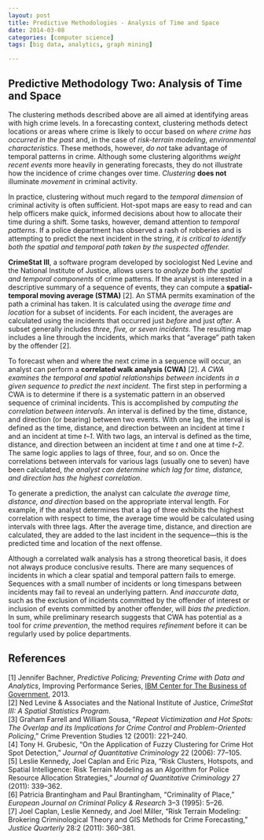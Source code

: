 ```yaml
---
layout: post
title: Predictive Methodologies - Analysis of Time and Space
date: 2014-03-08
categories: [computer science]
tags: [big data, analytics, graph mining]

---
```


Predictive Methodology Two: Analysis of Time and Space
---

The clustering methods described above are all aimed at identifying areas with high crime levels. In a forecasting context, clustering methods detect locations or areas where crime is likely to occur based on *where crime has occurred in the past* and, in the case of *risk-terrain modeling*, *environmental characteristics*. These methods, however, *do not* take advantage of temporal patterns in crime. Although some clustering algorithms *weight recent events* more heavily in generating forecasts, they do not illustrate how the incidence of crime changes over time. *Clustering* **does not** illuminate *movement* in criminal activity.


In practice, clustering without much regard to the *temporal dimension* of criminal activity is often sufficient. Hot-spot maps are easy to read and can help officers make quick, informed decisions about how to allocate their time during a shift. Some tasks, however, demand attention to *temporal patterns*. If a police department has observed a rash of robberies and is attempting to predict the next incident in the string, *it is critical to identify both the spatial and temporal path taken by the suspected offender.*


**CrimeStat III**, a software program developed by sociologist Ned Levine and the National Institute of Justice, allows users to *analyze both the spatial and temporal components* of crime patterns. If the analyst is interested in a descriptive summary of a sequence of events, they can compute a **spatial-temporal moving average (STMA)** [2]. An STMA permits examination of the path a criminal has taken. It is calculated using the *average time and location* for a subset of incidents. For each incident, the averages are calculated using the incidents that occurred just *before* and just *after*. A subset generally includes *three, five, or seven incidents*. The resulting map includes a line through the incidents, which marks that “average” path taken by the offender [2].

To forecast when and where the next crime in a sequence will occur, an analyst can perform a **correlated walk analysis (CWA)** [2]. *A CWA examines the temporal and spatial relationships between incidents in a given sequence to predict the next incident.* The first step in performing a CWA is to determine if there is a systematic pattern in an observed sequence of criminal incidents. This is accomplished by *computing the correlation between intervals*. An interval is defined by the time, distance, and direction (or bearing) between two events. With one lag, the interval is defined as the time, distance, and direction between an incident at time *t* and an incident at time *t–1*. With two lags, an interval is defined as the time, distance, and direction between an incident at time *t* and one at time *t–2*. The same logic applies to lags of three, four, and so on. Once the correlations between intervals for various lags (usually one to seven) have been calculated, *the analyst can determine which lag for time, distance, and direction has the highest correlation*.

To generate a prediction, the analyst can calculate *the average time, distance, and direction* based on the appropriate interval length. For example, if the analyst determines that a lag of three exhibits the highest correlation with respect to time, the average time would be calculated using intervals with three lags. After the average time, distance, and direction are calculated, they are added to the last incident in the sequence—this is the predicted time and location of the next offense.

Although a correlated walk analysis has a strong theoretical basis, it does not always produce conclusive results. There are many sequences of incidents in which a clear spatial and temporal pattern fails to emerge. Sequences with a small number of incidents or long timespans between incidents may fail to reveal an underlying pattern. And *inaccurate data*, such as the exclusion of incidents committed by the offender of interest or inclusion of events committed by another offender, will *bias the prediction*. In sum, while preliminary research suggests that CWA has potential as a tool for *crime prevention*, the method requires *refinement* before it can be regularly used by police departments.


References
---
[1] Jennifer Bachner, *Predictive Policing; Preventing Crime with Data and Analytics*, Improving Performance Series, [IBM Center for The Business of Government](http://www.businessofgovernment.org), 2013.  
[2] Ned Levine & Associates and the National Institute of Justice, *CrimeStat III: A Spatial Statistics Program*.  
[3] Graham Farrell and William Sousa, “*Repeat Victimization and Hot Spots: The Overlap and its Implications for Crime Control and
Problem-Oriented Policing*,” Crime Prevention Studies 12 (2001): 221–240.  
[4] Tony H. Grubesic, “On the Application of Fuzzy Clustering for Crime Hot Spot Detection,” *Journal of Quantitative Criminology* 22 (2006): 77–105.  
[5] Leslie Kennedy, Joel Caplan and Eric Piza, “Risk Clusters, Hotspots, and Spatial Intelligence: Risk Terrain Modeling as an Algorithm for Police Resource Allocation Strategies,” *Journal of Quantitative Criminology* 27 (2011): 339–362.  
[6] Patricia Brantingham and Paul Brantingham, “Criminality of Place,” *European Journal on Criminal Policy & Research* 3–3 (1995): 5–26.  
[7] Joel Caplan, Leslie Kennedy, and Joel Miller, “Risk Terrain Modeling: Brokering Criminological Theory and GIS Methods for Crime Forecasting,” *Justice Quarterly* 28:2 (2011): 360–381.